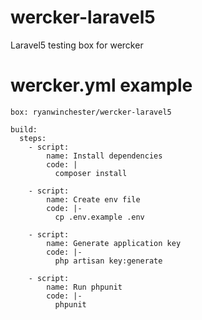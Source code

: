 # wercker-laravel5

Laravel5 testing box for wercker

# wercker.yml example

```
box: ryanwinchester/wercker-laravel5

build:
  steps:
    - script:
        name: Install dependencies
        code: |
          composer install

    - script:
        name: Create env file
        code: |-
          cp .env.example .env

    - script:
        name: Generate application key
        code: |-
          php artisan key:generate

    - script:
        name: Run phpunit
        code: |-
          phpunit

```
